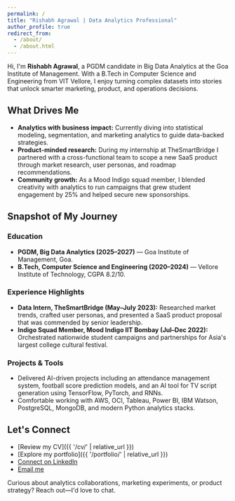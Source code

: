 ```yaml
---
permalink: /
title: "Rishabh Agrawal | Data Analytics Professional"
author_profile: true
redirect_from:
  - /about/
  - /about.html
---
```


Hi, I'm **Rishabh Agrawal**, a PGDM candidate in Big Data Analytics at the Goa Institute of Management. With a B.Tech in Computer
Science and Engineering from VIT Vellore, I enjoy turning complex datasets into stories that unlock smarter marketing, product,
and operations decisions.

## What Drives Me

- **Analytics with business impact:** Currently diving into statistical modeling, segmentation, and marketing analytics to
  guide data-backed strategies.
- **Product-minded research:** During my internship at TheSmartBridge I partnered with a cross-functional team to scope a new
  SaaS product through market research, user personas, and roadmap recommendations.
- **Community growth:** As a Mood Indigo squad member, I blended creativity with analytics to run campaigns that grew student
  engagement by 25% and helped secure new sponsorships.

## Snapshot of My Journey

### Education
- **PGDM, Big Data Analytics (2025–2027)** — Goa Institute of Management, Goa.
- **B.Tech, Computer Science and Engineering (2020–2024)** — Vellore Institute of Technology, CGPA 8.2/10.

### Experience Highlights
- **Data Intern, TheSmartBridge (May–July 2023):** Researched market trends, crafted user personas, and presented a SaaS product
  proposal that was commended by senior leadership.
- **Indigo Squad Member, Mood Indigo IIT Bombay (Jul–Dec 2022):** Orchestrated nationwide student campaigns and partnerships for
  Asia's largest college cultural festival.

### Projects & Tools
- Delivered AI-driven projects including an attendance management system, football score prediction models, and an AI tool for
  TV script generation using TensorFlow, PyTorch, and RNNs.
- Comfortable working with AWS, OCI, Tableau, Power BI, IBM Watson, PostgreSQL, MongoDB, and modern Python analytics stacks.

## Let's Connect

- [Review my CV]({{ '/cv/' | relative_url }})
- [Explore my portfolio]({{ '/portfolio/' | relative_url }})
- [Connect on LinkedIn](https://www.linkedin.com/in/rishabh-agrawal-1807321b9)
- [Email me](mailto:rishabh.agrawal25b@gim.ac.in)

Curious about analytics collaborations, marketing experiments, or product strategy? Reach out—I'd love to chat.
